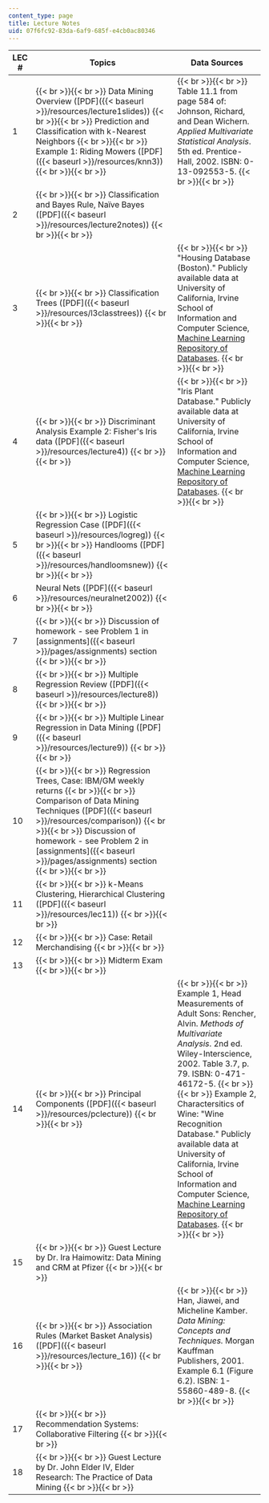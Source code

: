 ```yaml
---
content_type: page
title: Lecture Notes
uid: 07f6fc92-83da-6af9-685f-e4cb0ac80346
---
```


| LEC # | Topics | Data Sources |
| --- | --- | --- |
| 1 |  {{< br >}}{{< br >}} Data Mining Overview ([PDF]({{< baseurl >}}/resources/lecture1slides)) {{< br >}}{{< br >}} Prediction and Classification with k-Nearest Neighbors {{< br >}}{{< br >}} Example 1: Riding Mowers ([PDF]({{< baseurl >}}/resources/knn3)) {{< br >}}{{< br >}}  |  {{< br >}}{{< br >}} Table 11.1 from page 584 of: Johnson, Richard, and Dean Wichern. _Applied Multivariate Statistical Analysis_. 5th ed. Prentice-Hall, 2002. ISBN: 0-13-092553-5. {{< br >}}{{< br >}}  |
| 2 |  {{< br >}}{{< br >}} Classification and Bayes Rule, Naïve Bayes ([PDF]({{< baseurl >}}/resources/lecture2notes)) {{< br >}}{{< br >}}  | &nbsp; |
| 3 |  {{< br >}}{{< br >}} Classification Trees ([PDF]({{< baseurl >}}/resources/l3classtrees)) {{< br >}}{{< br >}}  |  {{< br >}}{{< br >}} "Housing Database (Boston)." Publicly available data at University of California, Irvine School of Information and Computer Science, [Machine Learning Repository of Databases](http://www.ics.uci.edu/~mlearn/MLSummary.html). {{< br >}}{{< br >}}  |
| 4 |  {{< br >}}{{< br >}} Discriminant Analysis Example 2: Fisher's Iris data ([PDF]({{< baseurl >}}/resources/lecture4)) {{< br >}}{{< br >}}  |  {{< br >}}{{< br >}} "Iris Plant Database." Publicly available data at University of California, Irvine School of Information and Computer Science, [Machine Learning Repository of Databases](http://www.ics.uci.edu/~mlearn/MLSummary.html). {{< br >}}{{< br >}}  |
| 5 |  {{< br >}}{{< br >}} Logistic Regression Case ([PDF]({{< baseurl >}}/resources/logreg)) {{< br >}}{{< br >}} Handlooms ([PDF]({{< baseurl >}}/resources/handloomsnew)) {{< br >}}{{< br >}}  | &nbsp; |
| 6 | Neural Nets ([PDF]({{< baseurl >}}/resources/neuralnet2002)) {{< br >}}{{< br >}}  | &nbsp; |
| 7 |  {{< br >}}{{< br >}} Discussion of homework - see Problem 1 in [assignments]({{< baseurl >}}/pages/assignments) section {{< br >}}{{< br >}}  | &nbsp; |
| 8 |  {{< br >}}{{< br >}} Multiple Regression Review ([PDF]({{< baseurl >}}/resources/lecture8)) {{< br >}}{{< br >}}  | &nbsp; |
| 9 |  {{< br >}}{{< br >}} Multiple Linear Regression in Data Mining ([PDF]({{< baseurl >}}/resources/lecture9)) {{< br >}}{{< br >}}  | &nbsp; |
| 10 |  {{< br >}}{{< br >}} Regression Trees, Case: IBM/GM weekly returns {{< br >}}{{< br >}} Comparison of Data Mining Techniques ([PDF]({{< baseurl >}}/resources/comparison)) {{< br >}}{{< br >}} Discussion of homework - see Problem 2 in [assignments]({{< baseurl >}}/pages/assignments) section {{< br >}}{{< br >}}  | &nbsp; |
| 11 |  {{< br >}}{{< br >}} k-Means Clustering, Hierarchical Clustering ([PDF]({{< baseurl >}}/resources/lec11)) {{< br >}}{{< br >}}  | &nbsp; |
| 12 |  {{< br >}}{{< br >}} Case: Retail Merchandising {{< br >}}{{< br >}}  | &nbsp; |
| 13 |  {{< br >}}{{< br >}} Midterm Exam {{< br >}}{{< br >}}  | &nbsp; |
| 14 |  {{< br >}}{{< br >}} Principal Components ([PDF]({{< baseurl >}}/resources/pclecture)) {{< br >}}{{< br >}}  |  {{< br >}}{{< br >}} Example 1, Head Measurements of Adult Sons: Rencher, Alvin. _Methods of Multivariate Analysis_. 2nd ed. Wiley-Interscience, 2002. Table 3.7, p. 79. ISBN: 0-471-46172-5. {{< br >}}{{< br >}} Example 2, Charactersitics of Wine: "Wine Recognition Database." Publicly available data at University of California, Irvine School of Information and Computer Science, [Machine Learning Repository of Databases](http://www.ics.uci.edu/~mlearn/MLSummary.html). {{< br >}}{{< br >}}  |
| 15 |  {{< br >}}{{< br >}} Guest Lecture by Dr. Ira Haimowitz: Data Mining and CRM at Pfizer {{< br >}}{{< br >}}  | &nbsp; |
| 16 |  {{< br >}}{{< br >}} Association Rules (Market Basket Analysis) ([PDF]({{< baseurl >}}/resources/lecture_16)) {{< br >}}{{< br >}}  |  {{< br >}}{{< br >}} Han, Jiawei, and Micheline Kamber. _Data Mining: Concepts and Techniques._ Morgan Kauffman Publishers, 2001. Example 6.1 (Figure 6.2). ISBN: 1-55860-489-8. {{< br >}}{{< br >}}  |
| 17 |  {{< br >}}{{< br >}} Recommendation Systems: Collaborative Filtering {{< br >}}{{< br >}}  | &nbsp; |
| 18 |  {{< br >}}{{< br >}} Guest Lecture by Dr. John Elder IV, Elder Research: The Practice of Data Mining {{< br >}}{{< br >}}  |